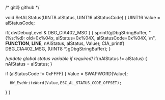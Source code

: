 /* git과 github */

void SetALStatus(UINT8 alStatus, UINT16 alStatusCode)
{
   UINT16 Value = alStatusCode;

   if( dwDebugLevel & DBG_CIA402_MSG )
   {
      sprintf(gDbgStringBuffer, "(%s:%d): old=0x%04x, alStatus=0x%04X, alStatusCode=0x%04X, \n", __FUNCTION__, __LINE__, nAlStatus, alStatus, Value);
      CIA_printf( DBG_CIA402_MSG, (UINT8 *)gDbgStringBuffer);
   }

   /*update global status variable if required*/
   if(nAlStatus != alStatus)
   {
      nAlStatus = alStatus;
   }

   if (alStatusCode != 0xFFFF)
   {
      Value = SWAPWORD(Value);

      HW_EscWriteWord(Value,ESC_AL_STATUS_CODE_OFFSET);
   }
}
